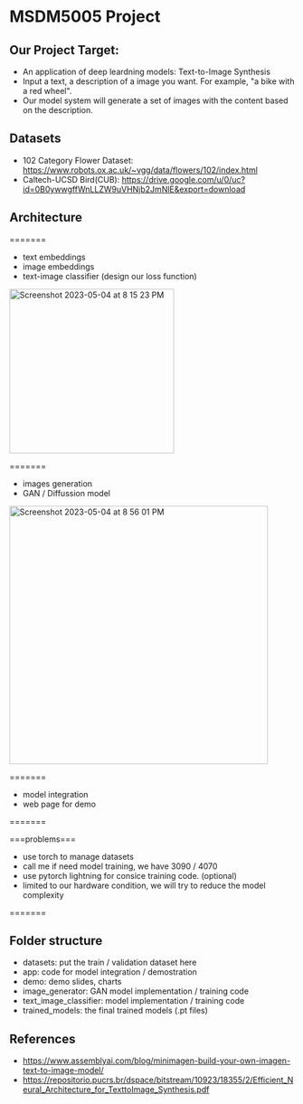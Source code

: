 # MSDM5005 Project

## Our Project Target:
- An application of deep leardning models: Text-to-Image Synthesis
- Input a text, a description of a image you want. For example, "a bike with a red wheel".
- Our model system will generate a set of images with the content based on the description.

## Datasets
- 102 Category Flower Dataset: https://www.robots.ox.ac.uk/~vgg/data/flowers/102/index.html
- Caltech-UCSD Bird(CUB): https://drive.google.com/u/0/uc?id=0B0ywwgffWnLLZW9uVHNjb2JmNlE&export=download

## Architecture

=======

- text embeddings
- image embeddings
- text-image classifier (design our loss function)

<img width="291" alt="Screenshot 2023-05-04 at 8 15 23 PM" src="https://user-images.githubusercontent.com/132570829/236211115-a3b3a3c4-acab-46e4-b21a-a25f2020b8a6.png">

=======

- images generation
- GAN / Diffussion model

<img width="457" alt="Screenshot 2023-05-04 at 8 56 01 PM" src="https://user-images.githubusercontent.com/132570829/236211231-f7237ed4-e934-4309-99dd-bdcfd619c3e6.png">

=======

- model integration
- web page for demo

=======

===problems===

- use torch to manage datasets
- call me if need model training, we have 3090 / 4070
- use pytorch lightning for consice training code. (optional)
- limited to our hardware condition, we will try to reduce the model complexity


=======

## Folder structure

- datasets: put the train / validation dataset here
- app: code for model integration / demostration
- demo: demo slides, charts
- image_generator: GAN model implementation / training code
- text_image_classifier: model implementation / training code
- trained_models: the final trained models (.pt files)

## References

- https://www.assemblyai.com/blog/minimagen-build-your-own-imagen-text-to-image-model/
- https://repositorio.pucrs.br/dspace/bitstream/10923/18355/2/Efficient_Neural_Architecture_for_TexttoImage_Synthesis.pdf
